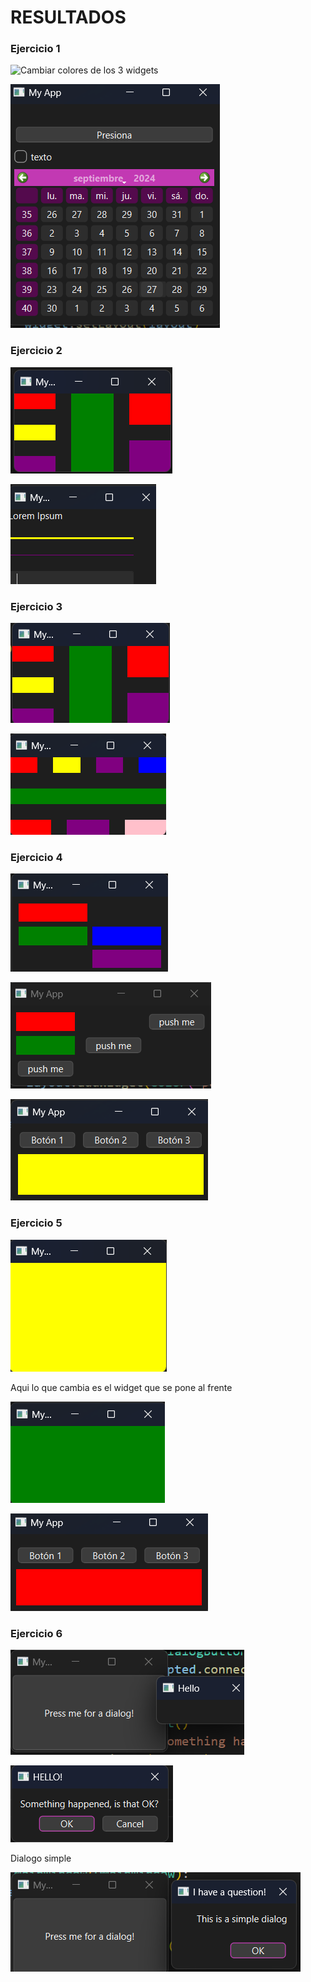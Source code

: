 # RESULTADOS

### Ejercicio 1
![Cambiar colores de los 3 widgets](./img/imagen1.png)

![Poner nuevos widgets](./img/imagen1Widgets.png)

### Ejercicio 2
![Mezcla de layouts verticales y orizontales](./img/image2.png)

![Se añade un label y un textbox](./img/image2LabelYText.png)

### Ejercicio 3
![Mezcla layouts](./img/image3.png)

![Ejercicio aplicado](./img/image3Edited.png)

### Ejercicio 4
![Grid](./img/image4.png)

![Se añaden widgets](./img/image4Buttons.png)

![Se añaden widgets 2](./img/image4Estructure.png)

### Ejercicio 5
![Stacked](./img/image5.png)

Aqui lo que cambia es el widget que se pone al frente

![Cambiar el set current a 1](./img/image5Current1.png)

![Se muestra un grid con un layout stacked abajo](./img/image5GridStacked.png)


### Ejercicio 6
![Dialogo](./img/image6.png)

![dialogo editado](./img/image6Custom.png)

Dialogo simple

![Simple dialog](./img/image6SimpleDialog.png)